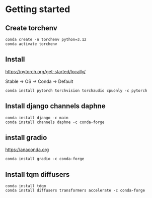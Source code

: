 # Getting started

## Create torchenv

    conda create -n torchenv python=3.12
    conda activate torchenv

## Install 

https://pytorch.org/get-started/locally/

Stable -> OS -> Conda -> Default

    conda install pytorch torchvision torchaudio cpuonly -c pytorch


## Install django channels daphne

    conda install django -c main
    conda install channels daphne -c conda-forge

## install gradio

https://anaconda.org

    conda install gradio -c conda-forge

## Install tqm diffusers

    conda install tdqm
    conda install diffusers transformers accelerate -c conda-forge
